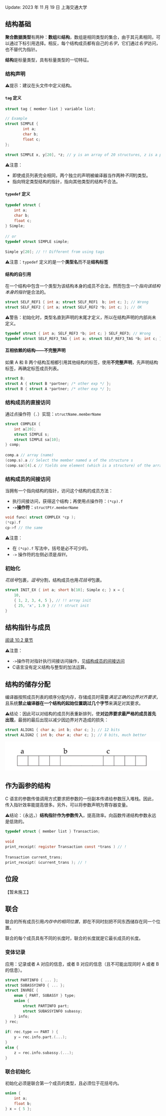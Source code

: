 Update: 2023 年 11 月 19 日 上海交通大学
## 结构基础

**聚合数据类型**有两种：**数组**和**结构**，数组是相同类型的集合，由于其元素相同，可以通过下标引用选择。相反，每个结构成员都有自己的*名字*，它们通过*名字*访问，也不替代为指针。

**结构**是标量类型，具有标量类型的一切特征。
### 结构声明
⚠️提示：建议在头文件中定义结构。

#### `tag` 定义
```c
struct tag { member-list } variable list;
```

```c
// Example
struct SIMPLE {
		int a;
		char b;
		float c;
}; 

struct SIMPLE x, y[20], *z; // y is an array of 20 structures, z is a pointer to a structure of this type;
```

⚠️注意：
- 即使成员列表完全相同，两个独立的声明被编译器当作两种*不同*的类型。
- 指向特定类型结构的指针，指向其他类型的结构不合法。
#### `typedef` 定义
```c
typedef struct {
	int a;
	char b;
	float c;
} Simple;

// or
typedef struct SIMPLE simple;

Simple y[20]; // !! Different from using tags
```

⚠️注意：`typedef` 定义的是一个**类型名**而不是**结构标签**

#### 结构的自引用

在一个结构中包含一个类型为该结构本身的成员不合法，然而包含一个*指向该结构本身的指针*是合法的。
```c 
struct SELF_REF1 { int a; struct SELF_REF1  b; int c; }; // Wrong
struct SELF_REF2 { int a; struct SELF_REF2 *b; int c; }; // OK
```

⚠️警告：初始化时，类型名直到声明的末尾才定义，所以在结构声明的内部尚未定义。

```c
typedef struct { int a; SELF_REF3 *b; int c; } SELF_REF3; // Wrong 
typedef struct SELF_REF3_TAG { int a; struct SELF_REF3_TAG *b; int c; } SELF_REF3;
```

#### 互相依赖的结构——不完整声明
如果 A 和 B 两个结构互相都引用其他结构的标签，使用**不完整声明**，先声明结构标签，再确定标签成员列表。
```c
struct B; 
struct A { struct B *partner; /* other exp */ };
struct B { struct A *partner; /* other exp */ };
```
### 结构成员的直接访问
通过点操作符（`.`）实现：`structName.memberName`
```c
struct COMPLEX {
	int a[20];
	struct SIMPLE s;
	struct SIMPLE sa[10];
} comp; 

comp.a // array (name)
(comp.s).a // Select the member named a of the structure s
(comp.sa)[4].c // Yields one element (which is a structure) of the array
```

### 结构成员的间接访问

当拥有一个指向结构的指针，访问这个结构的成员方法：
- 执行间接访问，获得这个结构；再使用点操作符：`(*cp).f`
- **`->`操作符**：`structPtr.memberName`
```c
void func( struct COMPLEX *cp );
(*cp).f
cp->f // the same
```

⚠️注意：
- 在 `(*cp).f` 写法中，括号是必不可少的。
- `->` 操作符的左侧必须是*指针*。


### 初始化

*花括号*包裹，*逗号*分割，结构成员也用*花括号*包裹。
```c
struct INIT_EX { int a; short b[10]; Simple c; } x = {
	10,
	{ 1, 2, 3, 4, 5 }, // !! array init
	{ 25, 'x', 1.9 } // !! struct init
}
```

## 结构指针与成员

[阅读 10.2 章节](C-Programming/References/Pointers%20on%20C%201st%20Edition.pdf#page=277&selection=242,0,242,38)

⚠️注意：
- `->`操作符对指针执行间接访问操作，见[结构成员的间接访问](#结构成员的间接访问)
- C语言没有定义结构与整型的加法运算。

## 结构的储存分配

编译器按照成员列表的顺序分配内存，存储成员时需要*满足正确的边界对齐要求*，且系统**禁止编译器在一个结构的起始位置跳过几个字节**来满足对其要求。

⚠️结论：因此可以对结构的成员列表重新排列，使**对边界要求最严格的成员首先出现**，最弱的最后出现以减少因边界对齐造成的损失：

```c
struct ALIGN1 { char a; int b; char c; }; // 12 bits
struct ALIGN2 { int b; char a; char c; }; // 8 bits, much better
```
![](assets/截屏2023-11-19%2016.22.36.png)

## 作为函参的结构

C 语言的参数传值调用方式要求把参数的一份副本传递给参数压入堆栈。因此，传入指针效率能提高很多。另外，可以将参数声明为寄存器变量。

⚠️结论：（永远，）**结构指针作为参数传入**，提高效率。向函数传递结构参数永远是低效的。

```c
typedef struct { member list } Transaction;

void
print_receipt( register Transaction const *trans ) // !

Transaction current_trans;
print_receipt( &current_trans ); // !
```

## 位段

【暂未施工】
## 联合

联合的所有成员引用*内存中的相同位置*，即在不同时刻把不同东西储存在同一个位置。

联合的每个成员具有不同的长度时，联合的长度就是它最长成员的长度。

### 变体记录
应用：记录或者 A 对应的信息，或者 B 对应的信息（且不可能出现同时 A 或者 B 的信息）。

```c
struct PARTINFO { ... };
struct SUBASSYINFO { ... };
struct INVREC {
	enum { PART, SUBASSY } type;
	union {
		struct PARTINFO part;
		struct SUBASSYINFO subassy;
	} info;
} rec;

if( rec.type == PART ) {
	y = rec.info.part.(...);
}
else {
	z = rec.info.subassy.(...);
}
```

### 联合初始化
初始化必须是联合第一个成员的类型，且必须位于花括号内。
```c
union {
	int a;
	float b;
} x = { 5 };
```